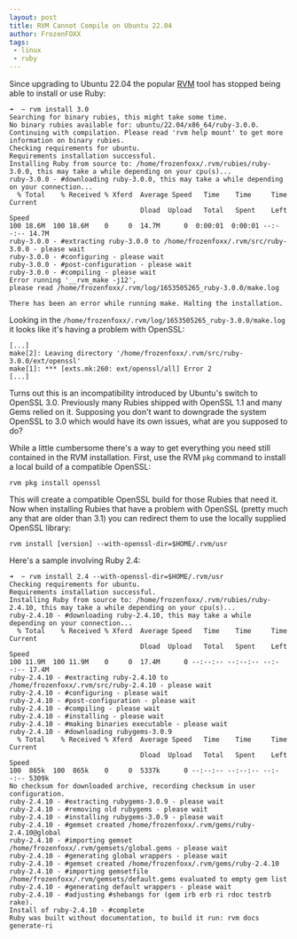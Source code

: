 ```yaml
---
layout: post
title: RVM Cannot Compile on Ubuntu 22.04
author: FrozenFOXX
tags:
 - linux
 - ruby
---
```


Since upgrading to Ubuntu 22.04 the popular [RVM](https://rvm.io) tool has stopped being able to install or use Ruby:

```
➜  ~ rvm install 3.0
Searching for binary rubies, this might take some time.
No binary rubies available for: ubuntu/22.04/x86_64/ruby-3.0.0.
Continuing with compilation. Please read 'rvm help mount' to get more information on binary rubies.
Checking requirements for ubuntu.
Requirements installation successful.
Installing Ruby from source to: /home/frozenfoxx/.rvm/rubies/ruby-3.0.0, this may take a while depending on your cpu(s)...
ruby-3.0.0 - #downloading ruby-3.0.0, this may take a while depending on your connection...
  % Total    % Received % Xferd  Average Speed   Time    Time     Time  Current
                                 Dload  Upload   Total   Spent    Left  Speed
100 18.6M  100 18.6M    0     0  14.7M      0  0:00:01  0:00:01 --:--:-- 14.7M
ruby-3.0.0 - #extracting ruby-3.0.0 to /home/frozenfoxx/.rvm/src/ruby-3.0.0 - please wait
ruby-3.0.0 - #configuring - please wait
ruby-3.0.0 - #post-configuration - please wait
ruby-3.0.0 - #compiling - please wait
Error running '__rvm_make -j12',
please read /home/frozenfoxx/.rvm/log/1653505265_ruby-3.0.0/make.log

There has been an error while running make. Halting the installation.
```

Looking in the `/home/frozenfoxx/.rvm/log/1653505265_ruby-3.0.0/make.log` it looks like it's having a problem with OpenSSL:

```
[...]
make[2]: Leaving directory '/home/frozenfoxx/.rvm/src/ruby-3.0.0/ext/openssl'
make[1]: *** [exts.mk:260: ext/openssl/all] Error 2
[...]
```

Turns out this is an incompatibility introduced by Ubuntu's switch to OpenSSL 3.0. Previously many Rubies shipped with OpenSSL 1.1 and many Gems relied on it. Supposing you don't want to downgrade the system OpenSSL to 3.0 which would have its own issues, what are you supposed to do?

While a little cumbersome there's a way to get everything you need still contained in the RVM installation. First, use the RVM `pkg` command to install a local build of a compatible OpenSSL:

```
rvm pkg install openssl
```

This will create a compatible OpenSSL build for those Rubies that need it. Now when installing Rubies that have a problem with OpenSSL (pretty much any that are older than 3.1) you can redirect them to use the locally supplied OpenSSL library:

```
rvm install [version] --with-openssl-dir=$HOME/.rvm/usr
```

Here's a sample involving Ruby 2.4:

```
➜  ~ rvm install 2.4 --with-openssl-dir=$HOME/.rvm/usr
Checking requirements for ubuntu.
Requirements installation successful.
Installing Ruby from source to: /home/frozenfoxx/.rvm/rubies/ruby-2.4.10, this may take a while depending on your cpu(s)...
ruby-2.4.10 - #downloading ruby-2.4.10, this may take a while depending on your connection...
  % Total    % Received % Xferd  Average Speed   Time    Time     Time  Current
                                 Dload  Upload   Total   Spent    Left  Speed
100 11.9M  100 11.9M    0     0  17.4M      0 --:--:-- --:--:-- --:--:-- 17.4M
ruby-2.4.10 - #extracting ruby-2.4.10 to /home/frozenfoxx/.rvm/src/ruby-2.4.10 - please wait
ruby-2.4.10 - #configuring - please wait
ruby-2.4.10 - #post-configuration - please wait
ruby-2.4.10 - #compiling - please wait
ruby-2.4.10 - #installing - please wait
ruby-2.4.10 - #making binaries executable - please wait
ruby-2.4.10 - #downloading rubygems-3.0.9
  % Total    % Received % Xferd  Average Speed   Time    Time     Time  Current
                                 Dload  Upload   Total   Spent    Left  Speed
100  865k  100  865k    0     0  5337k      0 --:--:-- --:--:-- --:--:-- 5309k
No checksum for downloaded archive, recording checksum in user configuration.
ruby-2.4.10 - #extracting rubygems-3.0.9 - please wait
ruby-2.4.10 - #removing old rubygems - please wait
ruby-2.4.10 - #installing rubygems-3.0.9 - please wait
ruby-2.4.10 - #gemset created /home/frozenfoxx/.rvm/gems/ruby-2.4.10@global
ruby-2.4.10 - #importing gemset /home/frozenfoxx/.rvm/gemsets/global.gems - please wait
ruby-2.4.10 - #generating global wrappers - please wait
ruby-2.4.10 - #gemset created /home/frozenfoxx/.rvm/gems/ruby-2.4.10
ruby-2.4.10 - #importing gemsetfile /home/frozenfoxx/.rvm/gemsets/default.gems evaluated to empty gem list
ruby-2.4.10 - #generating default wrappers - please wait
ruby-2.4.10 - #adjusting #shebangs for (gem irb erb ri rdoc testrb rake).
Install of ruby-2.4.10 - #complete 
Ruby was built without documentation, to build it run: rvm docs generate-ri
```
